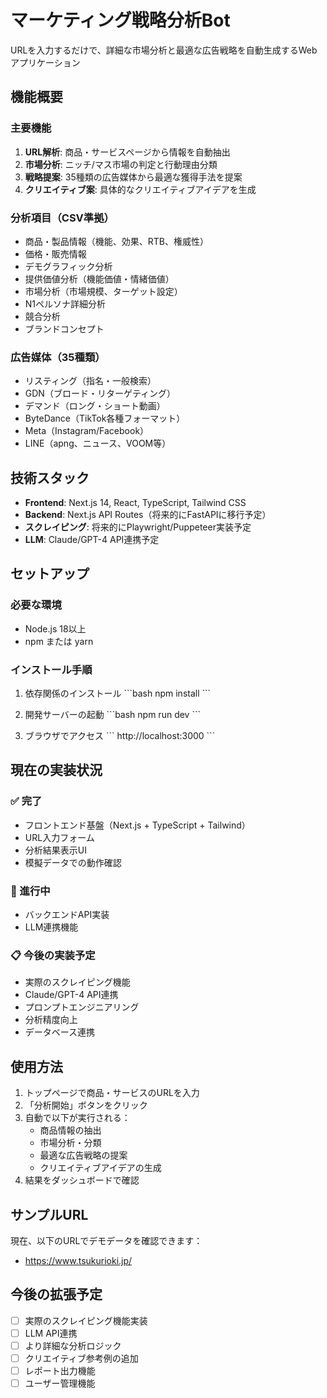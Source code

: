 # マーケティング戦略分析Bot

URLを入力するだけで、詳細な市場分析と最適な広告戦略を自動生成するWebアプリケーション

## 機能概要

### 主要機能
1. **URL解析**: 商品・サービスページから情報を自動抽出
2. **市場分析**: ニッチ/マス市場の判定と行動理由分類
3. **戦略提案**: 35種類の広告媒体から最適な獲得手法を提案
4. **クリエイティブ案**: 具体的なクリエイティブアイデアを生成

### 分析項目（CSV準拠）
- 商品・製品情報（機能、効果、RTB、権威性）
- 価格・販売情報
- デモグラフィック分析
- 提供価値分析（機能価値・情緒価値）
- 市場分析（市場規模、ターゲット設定）
- N1ペルソナ詳細分析
- 競合分析
- ブランドコンセプト

### 広告媒体（35種類）
- リスティング（指名・一般検索）
- GDN（ブロード・リターゲティング）
- デマンド（ロング・ショート動画）
- ByteDance（TikTok各種フォーマット）
- Meta（Instagram/Facebook）
- LINE（apng、ニュース、VOOM等）

## 技術スタック

- **Frontend**: Next.js 14, React, TypeScript, Tailwind CSS
- **Backend**: Next.js API Routes（将来的にFastAPIに移行予定）
- **スクレイピング**: 将来的にPlaywright/Puppeteer実装予定
- **LLM**: Claude/GPT-4 API連携予定

## セットアップ

### 必要な環境
- Node.js 18以上
- npm または yarn

### インストール手順

1. 依存関係のインストール
\`\`\`bash
npm install
\`\`\`

2. 開発サーバーの起動
\`\`\`bash
npm run dev
\`\`\`

3. ブラウザでアクセス
\`\`\`
http://localhost:3000
\`\`\`

## 現在の実装状況

### ✅ 完了
- フロントエンド基盤（Next.js + TypeScript + Tailwind）
- URL入力フォーム
- 分析結果表示UI
- 模擬データでの動作確認

### 🚧 進行中
- バックエンドAPI実装
- LLM連携機能

### 📋 今後の実装予定
- 実際のスクレイピング機能
- Claude/GPT-4 API連携
- プロンプトエンジニアリング
- 分析精度向上
- データベース連携

## 使用方法

1. トップページで商品・サービスのURLを入力
2. 「分析開始」ボタンをクリック
3. 自動で以下が実行される：
   - 商品情報の抽出
   - 市場分析・分類
   - 最適な広告戦略の提案
   - クリエイティブアイデアの生成
4. 結果をダッシュボードで確認

## サンプルURL

現在、以下のURLでデモデータを確認できます：
- https://www.tsukurioki.jp/

## 今後の拡張予定

- [ ] 実際のスクレイピング機能実装
- [ ] LLM API連携
- [ ] より詳細な分析ロジック
- [ ] クリエイティブ参考例の追加
- [ ] レポート出力機能
- [ ] ユーザー管理機能